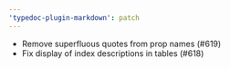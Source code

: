 ```yaml
---
'typedoc-plugin-markdown': patch
---
```


- Remove superfluous quotes from prop names (#619)
- Fix display of index descriptions in tables (#618)
